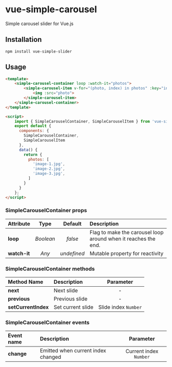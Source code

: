 # vue-simple-carousel
Simple carousel slider for Vue.js

## Installation
```
npm install vue-simple-slider
```

## Usage
```html
<template>
    <simple-carousel-container loop :watch-it="photos">
        <simple-carousel-item v-for="(photo, index) in photos" :key="index">
            <img :src="photo">
        </simple-carousel-item>
    </simple-carousel-container>
</template>

<script>
    import { SimpleCarouselContainer, SimpleCarouselItem } from 'vue-simple-carousel';
    export default {
      components: {
        SimpleCarouselContainer,
        SimpleCarouselItem
      },
      data() {
        return {
          photos: [
            'image-1.jpg',
            'image-2.jpg',
            'image-3.jpg',
          ]       
        }
      }
    };
</script>
```

### SimpleCarouselContainer props
Attribute | Type | Default | Description
:---|:---:|:---:|:---
**loop** | *Boolean* | *false* | Flag to make the carousel loop around when it reaches the end.
**watch-it** | *Any* | *undefined* | Mutable property for reactivity

### SimpleCarouselContainer methods
Method Name | Description | Parameter
:---|:---|:---:
**next** | Next slide | -
**previous** | Previous slide | -
**setCurrentIndex** | Set current slide | Slide index `Number`

### SimpleCarouselContainer events
Event name | Description | Parameter
:---|:---|:---:
**change** | Emitted when current index changed | Current index `Number`
